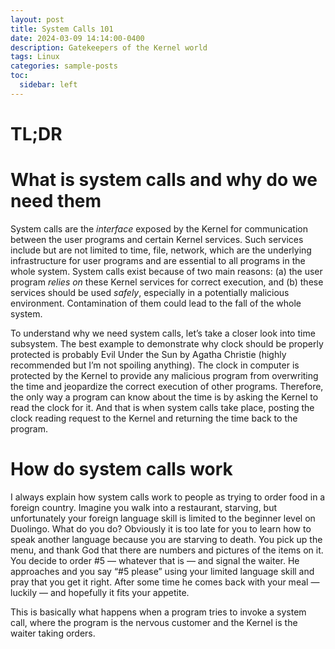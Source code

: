 ```yaml
---
layout: post
title: System Calls 101
date: 2024-03-09 14:14:00-0400
description: Gatekeepers of the Kernel world
tags: Linux
categories: sample-posts
toc:
  sidebar: left
---
```


# TL;DR

# What is system calls and why do we need them

System calls are the *interface* exposed by the Kernel for communication between the user programs and certain Kernel services. Such services include but are not limited to time, file, network, which are the underlying infrastructure for user programs and are essential to all programs in the whole system. System calls exist because of two main reasons: (a) the user program *relies on* these Kernel services for correct execution, and (b) these services should be used *safely*, especially in a potentially malicious environment. Contamination of them could lead to the fall of the whole system. 

To understand why we need system calls, let’s take a closer look into time subsystem. The best example to demonstrate why clock should be properly protected is probably Evil Under the Sun by Agatha Christie (highly recommended but I’m not spoiling anything). The clock in computer is protected by the Kernel to provide any malicious program from overwriting the time and jeopardize the correct execution of other programs. Therefore, the only way a program can know about the time is by asking the Kernel to read the clock for it. And that is when system calls take place, posting the clock reading request to the Kernel and returning the time back to the program.

# How do system calls work

I always explain how system calls work to people as trying to order food in a foreign country. Imagine you walk into a restaurant, starving, but unfortunately your foreign language skill is limited to the beginner level on Duolingo. What do you do? Obviously it is too late for you to learn how to speak another language because you are starving to death. You pick up the menu, and thank God that there are numbers and pictures of the items on it. You decide to order #5 — whatever that is — and signal the waiter. He approaches and you say “#5 please” using your limited language skill and pray that you get it right. After some time he comes back with your meal — luckily — and hopefully it fits your appetite. 

This is basically what happens when a program tries to invoke a system call, where the program is the nervous customer and the Kernel is the waiter taking orders. 